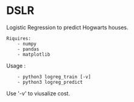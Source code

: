 # DSLR

Logistic Regression to predict Hogwarts houses.

	Riquires:
		- numpy
		- pandas
		- matplotlib

Usage :

		- python3 logreg_train [-v]
		- python3 logreg_predict

Use '-v' to viusalize cost.
